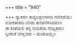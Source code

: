 +++
title = "940"

+++
ವ್ಯಾಕರಣ ಕಾವ್ಯಲಕ್ಷಣಗಳನು ಗಣಿಸದೆಯೆ।  
ಲೋಕತಾಪದಿ ಬೆಂದು ತಣಿಪನೆಳಸಿದವಂ॥  
ಈ ಕಂತೆಯಲಿ ತನ್ನ ನಂಬಿಕೆಯ ನೆಯ್ದಿಹನು।  
ಸ್ವೀಕರಿಕೆ ಬೇಳ್ವವರು - ಮಂಕುತಿಮ್ಮ॥  
